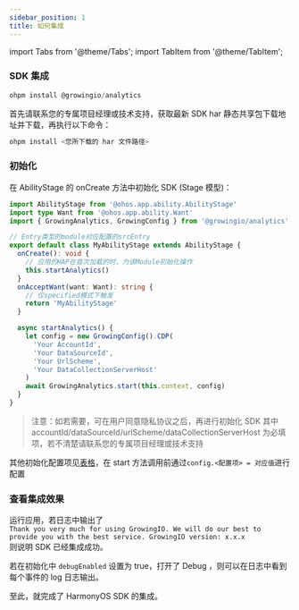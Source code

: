 ```yaml
---
sidebar_position: 1
title: 如何集成
---
```


import Tabs from '@theme/Tabs';
import TabItem from '@theme/TabItem';

### SDK 集成

<Tabs>
  <TabItem value="remote" label="通过 ohpm 中心仓集成" default>

```c
ohpm install @growingio/analytics
```

  </TabItem>
  <TabItem value="local" label="通过本地 har 集成">

首先请联系您的专属项目经理或技术支持，获取最新 SDK har 静态共享包下载地址并下载，再执行以下命令：
```c
ohpm install <您所下载的 har 文件路径>
```

  </TabItem>
</Tabs>

### 初始化
在 AbilityStage 的 onCreate 方法中初始化 SDK (Stage 模型)：
```typescript
import AbilityStage from '@ohos.app.ability.AbilityStage'
import type Want from '@ohos.app.ability.Want'
import { GrowingAnalytics, GrowingConfig } from '@growingio/analytics'

// Entry类型的module对应配置的srcEntry
export default class MyAbilityStage extends AbilityStage {
  onCreate(): void {
    // 应用的HAP在首次加载的时，为该Module初始化操作
    this.startAnalytics()
  }
  onAcceptWant(want: Want): string {
    // 仅specified模式下触发
    return 'MyAbilityStage'
  }

  async startAnalytics() {
    let config = new GrowingConfig().CDP(
      'Your AccountId',
      'Your DataSourceId',
      'Your UrlScheme',
      'Your DataCollectionServerHost'
    )
    await GrowingAnalytics.start(this.context, config)
  }
}
```

> 注意：如若需要，可在用户同意隐私协议之后，再进行初始化 SDK
> 其中 accountId/dataSourceId/urlScheme/dataCollectionServerHost 为必填项，若不清楚请联系您的专属项目经理或技术支持

其他初始化配置项见[表格](/docs/framework/harmonyos/Configuration)，在 start 方法调用前通过`config.<配置项> = 对应值`进行配置

### 查看集成效果

运行应用，若日志中输出了  
`Thank you very much for using GrowingIO. We will do our best to provide you with the best service. GrowingIO version: x.x.x`  
则说明 SDK 已经集成成功。

若在初始化中 `debugEnabled` 设置为 true，打开了 Debug ，则可以在日志中看到每个事件的 log 日志输出。

至此，就完成了 HarmonyOS SDK 的集成。